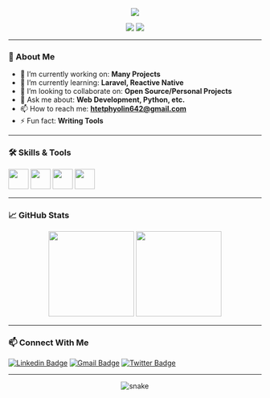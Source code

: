 <!-- Modern GitHub Profile README Template -->

<p align="center">
  <img src="https://readme-typing-svg.herokuapp.com/?lines=Hi,+I'm+Htet+Phyo+Linn!;Welcome+to+my+GitHub+profile!;I+love+coding+and+learning+new+things!&center=true&size=27" />
</p>

<p align="center">
  <img src="https://img.shields.io/github/followers/Htet-Phyo-Linn?label=Followers&style=social" />
  <img src="https://komarev.com/ghpvc/?username=Htet-Phyo-Linn&style=flat-square" />
</p>

---

### 👋 About Me

- 🔭 I’m currently working on: **Many Projects**
- 🌱 I’m currently learning: **Laravel, Reactive Native**
- 👯 I’m looking to collaborate on: **Open Source/Personal Projects**
- 💬 Ask me about: **Web Development, Python, etc.**
- 📫 How to reach me: **htetphyolin642@gmail.com**
- ⚡ Fun fact: **Writing Tools**

---

### 🛠️ Skills & Tools

<p align="left">
  <img src="https://cdn.jsdelivr.net/gh/devicons/devicon/icons/python/python-original.svg" width="40" height="40"/>
  <img src="https://cdn.jsdelivr.net/gh/devicons/devicon/icons/javascript/javascript-original.svg" width="40" height="40"/>
  <img src="https://cdn.jsdelivr.net/gh/devicons/devicon/icons/react/react-original.svg" width="40" height="40"/>
  <img src="https://cdn.jsdelivr.net/gh/devicons/devicon/icons/nodejs/nodejs-original.svg" width="40" height="40"/>
  <!-- Add more icons as needed -->
</p>

---

### 📈 GitHub Stats

<p align="center">
  <img src="https://github-readme-stats.vercel.app/api?username=Htet-Phyo-Linn&show_icons=true&theme=radical" height="170"/>
  <img src="https://github-readme-stats.vercel.app/api/top-langs/?username=Htet-Phyo-Linn&layout=compact&theme=radical" height="170"/>
</p>

---

### 📫 Connect With Me

[![Linkedin Badge](https://img.shields.io/badge/-YourLinkedIn-blue?style=flat-square&logo=Linkedin&logoColor=white&link=https://www.linkedin.com/in/your-linkedin)](https://www.linkedin.com/in/your-linkedin)
[![Gmail Badge](https://img.shields.io/badge/-YourEmail-c14438?style=flat-square&logo=Gmail&logoColor=white&link=mailto:youremail@gmail.com)](mailto:youremail@gmail.com)
[![Twitter Badge](https://img.shields.io/badge/-YourTwitter-1ca0f1?style=flat-square&logo=twitter&logoColor=white&link=https://twitter.com/your-twitter)](https://twitter.com/your-twitter)
<!-- Add more badges as needed -->

---

<p align="center">
  <img src="https://github.com/Htet-Phyo-Linn/Htet-Phyo-Linn/blob/output/github-contribution-grid-snake.svg" alt="snake"/>
</p>
